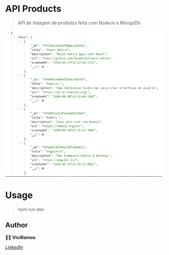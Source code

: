 # API Products

>API de listagem de produtos feita com NodeJs e MongoDb

![](products.png)

# Usage
>npm run dev

## Author 
:woman_technologist: **ViviRamos**

[*LinkedIn*](https://linkedin.com/in/viviane-ramos-luz-346169187)
